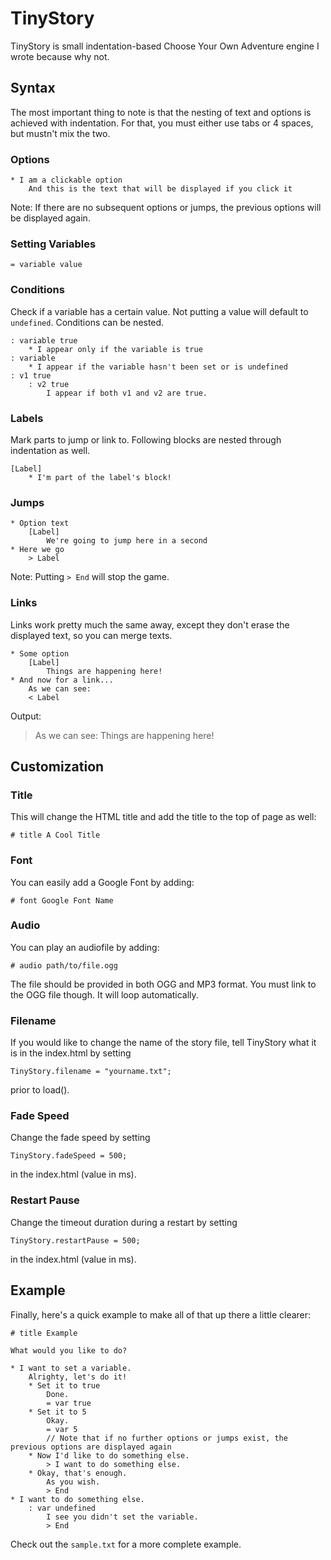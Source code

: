 # TinyStory

TinyStory is small indentation-based Choose Your Own Adventure engine I wrote because why not.

Syntax
------

The most important thing to note is that the nesting of text and options is achieved with indentation. For that, you must either use tabs or 4 spaces, but mustn't mix the two.

### Options
```
* I am a clickable option
    And this is the text that will be displayed if you click it
```

Note: If there are no subsequent options or jumps, the previous options will be displayed again.

### Setting Variables
```
= variable value
```

### Conditions
Check if a variable has a certain value. Not putting a value will default to `undefined`. Conditions can be nested.

```
: variable true
    * I appear only if the variable is true
: variable
    * I appear if the variable hasn't been set or is undefined
: v1 true
	: v2 true
		I appear if both v1 and v2 are true.
```

### Labels
Mark parts to jump or link to. Following blocks are nested through indentation as well.

```
[Label]
    * I'm part of the label's block!
```

### Jumps

```
* Option text
    [Label]
        We're going to jump here in a second
* Here we go
    > Label
```

Note: Putting `> End` will stop the game.

### Links
Links work pretty much the same away, except they don't erase the displayed text, so you can merge texts.

```
* Some option
    [Label]
        Things are happening here!
* And now for a link...
    As we can see:
    < Label
```

Output:
>As we can see:
>Things are happening here!

Customization
-------------

### Title
This will change the HTML title and add the title to the top of page as well:
```
# title A Cool Title
```

### Font
You can easily add a Google Font by adding:
```
# font Google Font Name
```

### Audio
You can play an audiofile by adding:
```
# audio path/to/file.ogg
```

The file should be provided in both OGG and MP3 format. You must link to the OGG file though. It will loop automatically.

### Filename
If you would like to change the name of the story file, tell TinyStory what it is in the index.html by setting
```
TinyStory.filename = "yourname.txt";
```
prior to load().

### Fade Speed
Change the fade speed by setting
```
TinyStory.fadeSpeed = 500;
```
in the index.html (value in ms).

### Restart Pause
Change the timeout duration during a restart by setting
```
TinyStory.restartPause = 500;
```
in the index.html (value in ms).


Example
-------
Finally, here's a quick example to make all of that up there a little clearer:
```
# title Example

What would you like to do?

* I want to set a variable.
    Alrighty, let's do it!
    * Set it to true
        Done.
        = var true
    * Set it to 5
        Okay.
        = var 5
        // Note that if no further options or jumps exist, the previous options are displayed again
    * Now I'd like to do something else.
        > I want to do something else.
    * Okay, that's enough.
        As you wish.
        > End
* I want to do something else.
    : var undefined
        I see you didn't set the variable.
        > End
```

Check out the `sample.txt` for a more complete example.